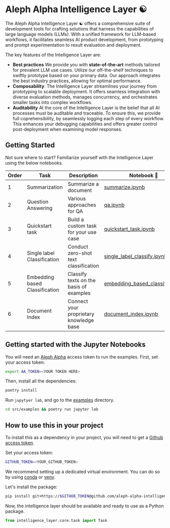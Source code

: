 # Aleph Alpha Intelligence Layer ☯️

The Aleph Alpha Intelligence Layer ☯️ offers a comprehensive suite of development tools for crafting solutions that harness the capabilities of large language models (LLMs).
With a unified framework for LLM-based workflows, it facilitates seamless AI product development, from prototyping and prompt experimentation to result evaluation and deployment.

The key features of the Intelligence Layer are:

- **Best practices** We provide you with **state-of-the-art** methods tailored for prevalent LLM use cases.
  Utilize our off-the-shelf techniques to swiftly prototype based on your primary data.
  Our approach integrates the best industry practices, allowing for optimal performance.
- **Composability**: The Intelligence Layer streamlines your journey from prototyping to scalable deployment.
  It offers seamless integration with diverse evaluation methods, manages concurrency, and orchestrates smaller tasks into complex workflows.
- **Auditability** At the core of the Intelligence Layer is the belief that all AI processes must be auditable and traceable.
  To ensure this, we provide full coprehensibility, by seamlessly logging each step of every workflow.
  This enhances your debugging capabilities and offers greater control post-deployment when examining model responses.

## Getting Started

Not sure where to start? Familiarize yourself with the Intelligence Layer using the below notebooks.

| Order | Task                           | Description                             | Notebook 📓                                                                     |
| ----- | ------------------------------ | --------------------------------------- | ------------------------------------------------------------------------------- |
| 1     | Summarization                  | Summarize a document                    | [summarize.ipynb](./src/examples/summarize.ipynb)                               |
| 2     | Question Answering             | Various approaches for QA               | [qa.ipynb](./src/examples/qa.ipynb)                                             |
| 3     | Quickstart task                | Build a custom task for your use case   | [quickstart_task.ipynb](./src/examples/quickstart_task.ipynb)                   |
| 4     | Single label Classification    | Conduct zero-shot text classification   | [single_label_classify.ipynb](./src/examples/single_label_classify.ipynb)       |
| 5     | Embedding based Classification | Classify texts on the basis of examples | [embedding_based_classify.ipynb](./src/examples/embedding_based_classify.ipynb) |
| 6     | Document Index                 | Connect your proprietary knowledge base | [document_index.ipynb](./src/examples/document_index.ipynb)                     |

## Getting started with the Jupyter Notebooks

You will need an [Aleph Alpha](https://docs.aleph-alpha.com/docs/account/#create-a-new-token) access token to run the examples.
First, set your access token:

```bash
export AA_TOKEN=<YOUR TOKEN HERE>
```

Then, install all the dependencies:

```bash
poetry install
```

Run `jupytyer lab`, and go to the [examples](http://localhost:8888/lab/workspaces/auto-C/tree/src/examples) directory.

```bash
cd src/examples && poetry run jupyter lab
```

## How to use this in your project

To install this as a dependency in your project, you will need to get a [Github access token](https://docs.github.com/en/authentication/keeping-your-account-and-data-secure/managing-your-personal-access-tokens).

Set your access token:

```bash
GITHUB_TOKEN=<YOUR_GITHUB_TOKEN>
```
We recommend setting up a dedicated virtual environment. You can do so by using [conda](https://conda.io/projects/conda/en/latest/user-guide/tasks/manage-environments.html#creating-an-environment-with-commands) or [venv](https://docs.python.org/3/library/venv.html).


Let's install the package:

```bash
pip install git+https://$GITHUB_TOKEN@github.com/aleph-alpha-intelligence-layer/intelligence-layer.git
```

Now, the intelligence layer should be available and ready to use as a Python package.

```py
from intelligence_layer.core.task import Task
```
